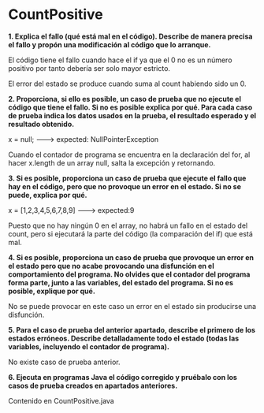 # **CountPositive**

**1. Explica el fallo (qué está mal en el código). Describe de manera precisa el
fallo y propón una modificación al código que lo arranque.**

El código tiene el fallo cuando hace el if ya que el 0 no es un número positivo por tanto debería ser solo mayor estricto.

El error del estado se produce cuando suma al count habiendo sido un 0.

**2. Proporciona, si ello es posible, un caso de prueba que no ejecute el código que tiene el fallo. Si no es posible explica por qué. Para cada caso de prueba indica los datos usados en la prueba, el resultado esperado y el resultado obtenido.**

x = null; ---> expected: NullPointerException

Cuando el contador de programa se encuentra en la declaración del for, al hacer x.length de un array null, salta la excepción y retornando.

**3. Si es posible, proporciona un caso de prueba que ejecute el fallo que hay en el código, pero que no provoque un error en el estado. Si no se puede, explica por qué.**

x = [1,2,3,4,5,6,7,8,9] ---> expected:9

Puesto que no hay ningún 0 en el array, no habrá un fallo en el estado del count, pero si ejecutará la parte del código (la comparación del if) que está mal.

**4. Si es posible, proporciona un caso de prueba que provoque un error en el estado pero que no acabe provocando una disfunción en el comportamiento del programa. No olvides que el contador del programa forma parte, junto a las variables, del estado del programa. Si no es posible, explique por qué.**

No se puede provocar en este caso un error en el estado sin producirse una disfunción.

**5. Para el caso de prueba del anterior apartado, describe el primero de los estados erróneos. Describe detalladamente todo el estado (todas las variables, incluyendo el contador de programa).**

No existe caso de prueba anterior.

**6. Ejecuta en programas Java el código corregido y pruébalo con los casos de prueba creados en apartados anteriores.**

Contenido en CountPositive.java

